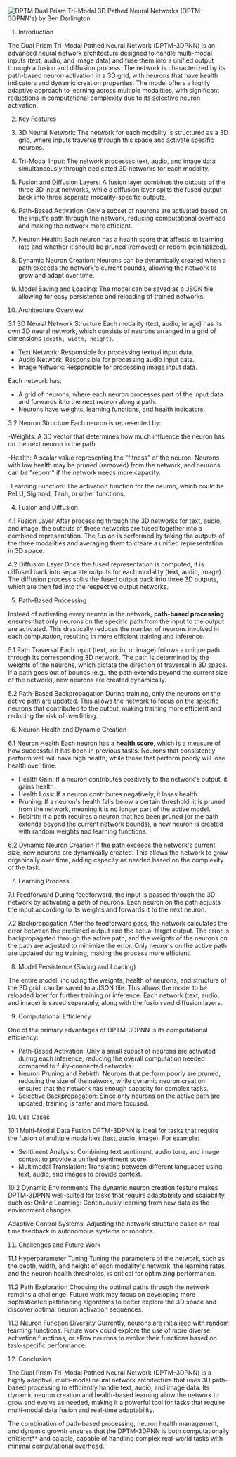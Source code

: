 ![DPTM](https://github.com/user-attachments/assets/5cec75ab-9f5b-4318-abf8-861e0a6fffeb)
Dual Prism Tri-Modal 3D Pathed Neural Networks
(DPTM-3DPNN's)
 by Ben Darlington

1. Introduction

The Dual Prism Tri-Modal Pathed Neural Network (DPTM-3DPNN) is an advanced neural network architecture designed to handle multi-modal inputs (text, audio, and image data) and fuse them into a unified output through a fusion and diffusion process. The network is characterized by its path-based neuron activation in a 3D grid, with neurons that have health indicators and dynamic creation properties. The model offers a highly adaptive approach to learning across multiple modalities, with significant reductions in computational complexity due to its selective neuron activation.

2. Key Features

1. 3D Neural Network: The network for each modality is structured as a 3D grid, where inputs traverse through this space and activate specific neurons.
   
2. Tri-Modal Input: The network processes text, audio, and image data simultaneously through dedicated 3D networks for each modality.

3. Fusion and Diffusion Layers: A fusion layer combines the outputs of the three 3D input networks, while a diffusion layer splits the fused output back into three separate modality-specific outputs.

4. Path-Based Activation: Only a subset of neurons are activated based on the input's path through the network, reducing computational overhead and making the network more efficient.

5. Neuron Health: Each neuron has a health score that affects its learning rate and whether it should be pruned (removed) or reborn (reinitialized).

6. Dynamic Neuron Creation: Neurons can be dynamically created when a path exceeds the network's current bounds, allowing the network to grow and adapt over time.

7. Model Saving and Loading: The model can be saved as a JSON file, allowing for easy persistence and reloading of trained networks.


3. Architecture Overview

3.1 3D Neural Network Structure
Each modality (text, audio, image) has its own 3D neural network, which consists of neurons arranged in a grid of dimensions `(depth, width, height)`.

- Text Network: Responsible for processing textual input data.
- Audio Network: Responsible for processing audio input data.
- Image Network: Responsible for processing image input data.

Each network has:
- A grid of neurons, where each neuron processes part of the input data and forwards it to the next neuron along a path.
- Neurons have weights, learning functions, and health indicators.

3.2 Neuron Structure
Each neuron is represented by:

-Weights: 
A 3D vector that determines how much influence the neuron has on the next neuron in the path.

-Health: 
A scalar value representing the "fitness" of the neuron. Neurons with low health may be pruned (removed) from the network, and neurons can be "reborn" if the network needs more capacity.

-Learning Function: 
The activation function for the neuron, which could be ReLU, Sigmoid, Tanh, or other functions.



4. Fusion and Diffusion

4.1 Fusion Layer
After processing through the 3D networks for text, audio, and image, the outputs of these networks are fused together into a combined representation. The fusion is performed by taking the outputs of the three modalities and averaging them to create a unified representation in 3D space.

4.2 Diffusion Layer
Once the fused representation is computed, it is diffused back into separate outputs for each modality (text, audio, image). The diffusion process splits the fused output back into three 3D outputs, which are then fed into the respective output networks.











5. Path-Based Processing

Instead of activating every neuron in the network, **path-based processing** ensures that only neurons on the specific path from the input to the output are activated. This drastically reduces the number of neurons involved in each computation, resulting in more efficient training and inference.

5.1 Path Traversal
Each input (text, audio, or image) follows a unique path through its corresponding 3D network. The path is determined by the weights of the neurons, which dictate the direction of traversal in 3D space. If a path goes out of bounds (e.g., the path extends beyond the current size of the network), new neurons are created dynamically.

5.2 Path-Based Backpropagation
During training, only the neurons on the active path are updated. This allows the network to focus on the specific neurons that contributed to the output, making training more efficient and reducing the risk of overfitting.


6. Neuron Health and Dynamic Creation

6.1 Neuron Health
Each neuron has a **health score**, which is a measure of how successful it has been in previous tasks. Neurons that consistently perform well will have high health, while those that perform poorly will lose health over time.

- Health Gain: If a neuron contributes positively to the network's output, it gains health.
- Health Loss: If a neuron contributes negatively, it loses health.
- Pruning: If a neuron's health falls below a certain threshold, it is pruned from the network, meaning it is no longer part of the active model.
- Rebirth: If a path requires a neuron that has been pruned (or the path extends beyond the current network bounds), a new neuron is created with random weights and learning functions.

6.2 Dynamic Neuron Creation
If the path exceeds the network's current size, new neurons are dynamically created. This allows the network to grow organically over time, adding capacity as needed based on the complexity of the task.
















7. Learning Process

7.1 Feedforward
During feedforward, the input is passed through the 3D network by activating a path of neurons. Each neuron on the path adjusts the input according to its weights and forwards it to the next neuron.

7.2 Backpropagation
After the feedforward pass, the network calculates the error between the predicted output and the actual target output. The error is backpropagated through the active path, and the weights of the neurons on the path are adjusted to minimize the error. Only neurons on the active path are updated during training, making the process more efficient.



8. Model Persistence (Saving and Loading)

The entire model, including the weights, health of neurons, and structure of the 3D grid, can be saved to a JSON file. This allows the model to be reloaded later for further training or inference. Each network (text, audio, and image) is saved separately, along with the fusion and diffusion layers.

9. Computational Efficiency

One of the primary advantages of DPTM-3DPNN is its computational efficiency:
- Path-Based Activation: Only a small subset of neurons are activated during each inference, reducing the overall computation needed compared to fully-connected networks.
- Neuron Pruning and Rebirth: Neurons that perform poorly are pruned, reducing the size of the network, while dynamic neuron creation ensures that the network has enough capacity for complex tasks.
- Selective Backpropagation: Since only neurons on the active path are updated, training is faster and more focused.


10. Use Cases

10.1 Multi-Modal Data Fusion
DPTM-3DPNN is ideal for tasks that require the fusion of multiple modalities (text, audio, image). For example:
- Sentiment Analysis: Combining text sentiment, audio tone, and image context to provide a unified sentiment score.
- Multimodal Translation: Translating between different languages using text, audio, and images to provide context.

10.2 Dynamic Environments
The dynamic neuron creation feature makes DPTM-3DPNN well-suited for tasks that require adaptability and scalability, such as:
Online Learning: Continuously learning from new data as the environment changes.

Adaptive Control Systems: Adjusting the network structure based on real-time feedback in autonomous systems or robotics.

11. Challenges and Future Work

11.1 Hyperparameter Tuning
Tuning the parameters of the network, such as the depth, width, and height of each modality's network, the learning rates, and the neuron health thresholds, is critical for optimizing performance.

11.2 Path Exploration
Choosing the optimal paths through the network remains a challenge. Future work may focus on developing more sophisticated pathfinding algorithms to better explore the 3D space and discover optimal neuron activation sequences.

11.3 Neuron Function Diversity
Currently, neurons are initialized with random learning functions. Future work could explore the use of more diverse activation functions, or allow neurons to evolve their functions based on task-specific performance.




12. Conclusion

The Dual Prism Tri-Modal Pathed Neural Network (DPTM-3DPNN) is a highly adaptive, multi-modal neural network architecture that uses 3D path-based processing to efficiently handle text, audio, and image data. Its dynamic neuron creation and health-based learning allow the network to grow and evolve as needed, making it a powerful tool for tasks that require multi-modal data fusion and real-time adaptability.

The combination of path-based processing, neuron health management, and dynamic growth ensures that the DPTM-3DPNN is both computationally efficient** and calable, capable of handling complex real-world tasks with minimal computational overhead.
